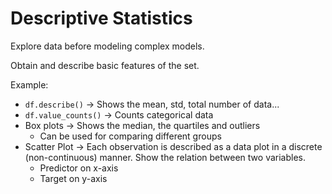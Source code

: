 # Descriptive Statistics
Explore data before modeling complex models.

Obtain and describe basic features of the set.

Example:
- ```df.describe()``` -> Shows the mean, std, total number of data...
- ```df.value_counts()``` -> Counts categorical data
- Box plots -> Shows the median, the quartiles and outliers
    - Can be used for comparing different groups
- Scatter Plot -> Each observation is described as a data plot in a discrete (non-continuous) manner. Show the relation between two variables.
    - Predictor on x-axis
    - Target on y-axis
